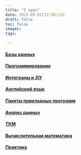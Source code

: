 ```yaml
---
title: "2 курс"
date: 2023-09-01T11:58:21Z
draft: false
toc: false
images:
tags:

---
```


#### [Базы данных](https://replit.com/@elizavetavasil1/portfolioBD#Readme.md) 

#### [Программирование](https://replit.com/@elizavetavasil1/portfolioprogha34siem)

#### [Интегралы и ДУ](https://drive.google.com/drive/folders/1-rCEHRylhYaJHgj5b8qu6uQL3QhoR-R7?usp=sharing)

#### [Английский язык](https://drive.google.com/drive/folders/1-qpZQW18DjU1P7A0sRyLRJEYx4sWEVVA?usp=sharing)

#### [Пакеты прикладных программ](https://drive.google.com/drive/folders/1DLhI2BLZyb5WqWV4Nw-5ifnkRXOoJXaG?usp=sharing)

#### [Анализ данных](https://drive.google.com/drive/folders/1uJ7KiDKQPooMlkhQf0BYoURB6rSAcvB4?usp=sharing)

#### [ТКМ](https://drive.google.com/drive/folders/1-f819WQe4iJOTcL_bYEQ5V-4i8SjHYLF?usp=sharing)

#### [Вычислительная математика](https://drive.google.com/drive/folders/1KTmYfft9mQiZMjVzAahX3o9kruW4_vaa?usp=sharing)

#### [Практика](https://drive.google.com/drive/folders/19CHi7ZLlkXy7ToLI3Y1KwY1K8kUybn7-?usp=sharing)
 
